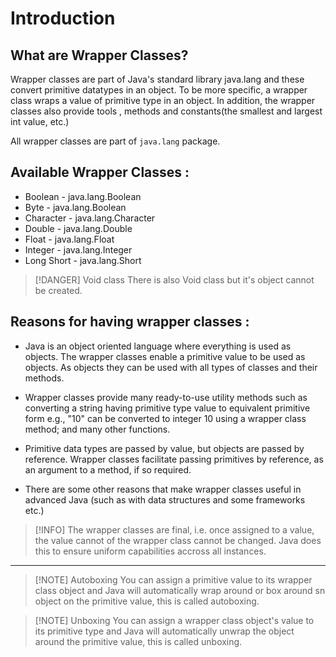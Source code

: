 # Introduction

## What are Wrapper Classes?
Wrapper classes are part of Java's standard library java.lang and these convert primitive datatypes in an object. To be more specific, a wrapper class wraps a value of primitive type in an object. In addition, the wrapper classes also provide tools , methods and constants(the smallest and largest int value, etc.)<br>

All wrapper classes are part of `java.lang` package.

## Available Wrapper Classes :
 - Boolean - java.lang.Boolean
 - Byte - java.lang.Boolean
 - Character - java.lang.Character
 - Double - java.lang.Double
 - Float - java.lang.Float
 - Integer - java.lang.Integer
 - Long Short - java.lang.Short

>[!DANGER] Void class
>There is also Void class but it's object cannot be created.


## Reasons for having wrapper classes :

 - Java is an object oriented language where everything is used as objects. The wrapper classes enable a primitive value to be used as objects. As objects they can be used with all types of classes and their methods.

 - Wrapper classes provide many ready-to-use utility methods such as converting a string having primitive type value to equivalent primitive form e.g., "10" can be converted to integer 10 using a wrapper class method; and many other functions.

 - Primitive data types are passed by value, but objects are passed by reference. Wrapper classes facilitate passing primitives by reference, as an argument to a method, if so required.

 - There are some other reasons that make wrapper classes useful in advanced Java (such as with data structures and some frameworks etc.)

>[!INFO] The wrapper classes are final, i.e. once assigned to a value, the value cannot of the wrapper class cannot be changed. Java does this to ensure uniform capabilities accross all instances.

---

>[!NOTE] Autoboxing
>You can assign a primitive value to its wrapper class object and Java will automatically wrap around or box around sn object on the primitive value, this is called autoboxing.

>[!NOTE] Unboxing
>You can assign a wrapper class  object's value to its primitive type and Java will automatically unwrap the object around the primitive value, this is called unboxing.
